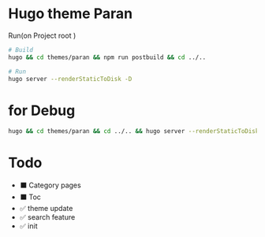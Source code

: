 # Hugo theme Paran

Run(on Project root )

```sh
# Build
hugo && cd themes/paran && npm run postbuild && cd ../..

# Run
hugo server --renderStaticToDisk -D
```

# for Debug

```sh
hugo && cd themes/paran && cd ../.. && hugo server --renderStaticToDisk -D
```

# Todo

- ⬛️ Category pages
- ⬛️ Toc
- ✅ theme update
- ✅ search feature
- ✅ init
